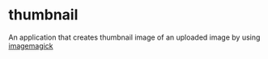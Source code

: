 # thumbnail

An application that creates thumbnail image of an uploaded image by using [imagemagick](https://www.npmjs.com/package/imagemagick)
